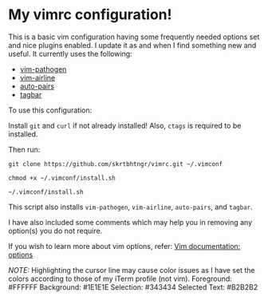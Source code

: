 # My vimrc configuration!

This is a basic vim configuration having some frequently needed options set and nice plugins enabled. I update it as and when I find something new and useful. It currently uses the following:

* [vim-pathogen](https://github.com/tpope/vim-pathogen)
* [vim-airline](https://github.com/vim-airline/vim-airline)
* [auto-pairs](https://github.com/jiangmiao/auto-pairs)
* [tagbar](https://github.com/majutsushi/tagbar)

To use this configuration:

Install `git` and `curl` if not already installed!
Also, `ctags` is required to be installed.

Then run:

`git clone https://github.com/skrtbhtngr/vimrc.git ~/.vimconf`

`chmod +x ~/.vimconf/install.sh`

`~/.vimconf/install.sh`

This script also installs `vim-pathogen`, `vim-airline`, `auto-pairs`, and `tagbar`.

I have also included some comments which may help you in removing any option(s) you do not require.

If you wish to learn more about vim options, refer: [Vim documentation: options](http://vimdoc.sourceforge.net/htmldoc/options.html)

*NOTE:* Highlighting the cursor line may cause color issues as I have set the colors according to those of my iTerm profile (not vim).
Foreground: #FFFFFF
Background: #1E1E1E
Selection: #343434
Selected Text: #B2B2B2
